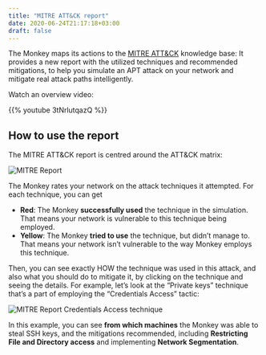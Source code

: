 ```yaml
---
title: "MITRE ATT&CK report"
date: 2020-06-24T21:17:18+03:00
draft: false
---
```


The Monkey maps its actions to the [MITRE ATT&CK](https://attack.mitre.org/) knowledge base: It provides a new report with the utilized techniques and recommended mitigations, to help you simulate an APT attack on your network and mitigate real attack paths intelligently.

Watch an overview video:

{{% youtube 3tNrlutqazQ %}}

## How to use the report

The MITRE ATT&CK report is centred around the ATT&CK matrix:

![MITRE Report](/images/usage/reports/mitre-report-0.jpg "MITRE Report")

The Monkey rates your network on the attack techniques it attempted. For each technique, you can get

- **Red**: The Monkey **successfully used** the technique in the simulation. That means your network is vulnerable to this technique being employed.
- **Yellow**: The Monkey **tried to use** the technique, but didn’t manage to. That means your network isn’t vulnerable to the way Monkey employs this technique.

Then, you can see exactly HOW the technique was used in this attack, and also what you should do to mitigate it, by clicking on the technique and seeing the details. For example, let’s look at the “Private keys” technique that’s a part of employing the “Credentials Access” tactic:

![MITRE Report Credentials Access technique](/images/usage/reports/mitre-report-cred-access.jpg "MITRE Report Credentials Access technique")

In this example, you can see **from which machines** the Monkey was able to steal SSH keys, and the mitigations recommended, including **Restricting File and Directory access** and implementing **Network Segmentation**.
